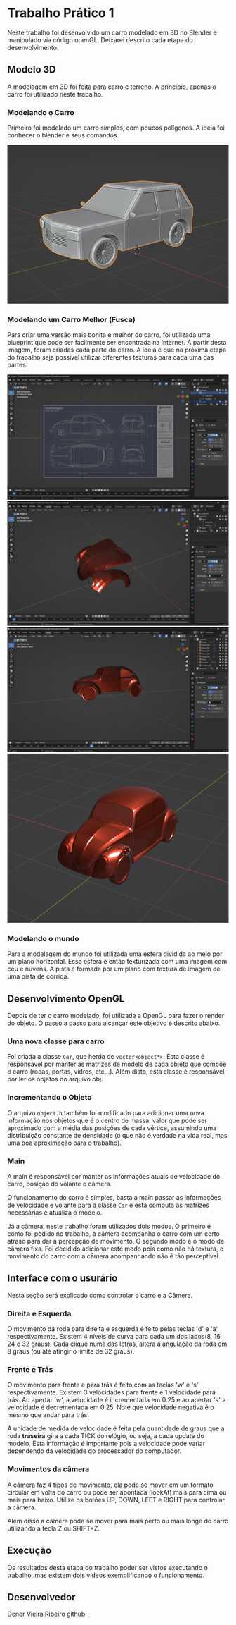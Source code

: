 # Trabalho Prático 1

Neste trabalho foi desenvolvido um carro modelado em 3D no Blender e manipulado via código openGL. Deixarei descrito cada etapa do desenvolvimento.

## Modelo 3D

A modelagem em 3D foi feita para carro e terreno. A princípio, apenas o carro foi utilizado neste trabalho.

### Modelando o Carro

Primeiro foi modelado um carro simples, com poucos polígonos. A ideia foi conhecer o blender e seus comandos.

![CarroSimples](imgs/carro1.png)

### Modelando um Carro Melhor (Fusca)

Para criar uma versão mais bonita e melhor do carro, foi utilizada uma blueprint que pode ser facilmente ser encontrada na internet. A partir desta imagem, foram criadas cada parte do carro. A ideia é que na próxima etapa do trabalho seja possível utilizar diferentes texturas para cada uma das partes.

![ImagemReferencia](imgs/imagem-referencia.png)
![Desenvolvimento1](imgs/parte1.png)
![Desenvolvimento1](imgs/parte2.png)
![Desenvolvimento1](imgs/parte3.png)

### Modelando o mundo

Para a modelagem do mundo foi utilizada uma esfera dividida ao meio por um plano horizontal. Essa esfera é então texturizada com uma imagem com céu e nuvens. A pista é formada por um plano com textura de imagem de uma pista de corrida.

## Desenvolvimento OpenGL

Depois de ter o carro modelado, foi utilizada a OpenGL para fazer o render do objeto. O passo a passo para alcançar este objetivo é descrito abaixo.

### Uma nova classe para carro

Foi criada a classe ```Car```, que herda de ```vector<object*>```. Esta classe é responsavel por manter as matrizes de modelo de cada objeto que compõe o carro (rodas, portas, vidros, etc...). Além disto, esta classe é responsável por ler os objetos do arquivo obj.

### Incrementando o Objeto

O arquivo ```object.h``` também foi modificado para adicionar uma nova informação nos objetos que é o centro de massa, valor que pode ser aproximado com a média das posições de cada vértice, assumindo uma distribuição constante de densidade (o que não é verdade na vida real, mas uma boa aproximação para o trabalho).

### Main

A main é responsável por manter as informações atuais de velocidade do carro, posição do volante e câmera. 

O funcionamento do carro é simples, basta a main passar as informações de velocidade e volante para a classe ```Car``` e esta computa as matrizes necessárias e atualiza o modelo.

Já a câmera, neste trabalho foram utilizados dois modos. O primeiro é como foi pedido no trabalho, a câmera acompanha o carro com um certo atraso para dar a percepção de movimento. O segundo modo é o modo de câmera fixa. Foi decidido adicionar este modo pois como não há textura, o movimento do carro com a câmera acompanhando não é tão perceptível.

## Interface com o usurário

Nesta seção será explicado como controlar o carro e a Câmera.

### Direita e Esquerda

O movimento da roda para direita e esquerda é feito pelas teclas 'd' e 'a' respectivamente. Existem 4 níveis de curva para cada um dos lados(8, 16, 24 e 32 graus). Cada clique numa das letras, altera a angulação da roda em 8 graus (ou até atingir o limite de 32 graus).

### Frente e Trás

O movimento para frente e para trás é feito com as teclas 'w' e 's' respectivamente. Existem 3 velocidades para frente e 1 velocidade para trás. Ao apertar 'w', a velocidade é incrementada em 0.25 e ao apertar 's' a velocidade é decrementada em 0.25. Note que velocidade negativa é o mesmo que andar para trás. 

A unidade de medida de velocidade é feita pela quantidade de graus que a roda **traseira** gira a cada TICK do relógio, ou seja, a cada update do modelo. Esta informação é importante pois a velocidade pode variar dependendo da velocidade do processador do computador.

### Movimentos da câmera

A câmera faz 4 tipos de movimento, ela pode se mover em um formato circular em volta do carro ou pode ser apontada (lookAt) mais para cima ou mais para baixo. Utilize os botões UP, DOWN, LEFT e RIGHT para controlar a câmera.

Além disso a câmera pode se mover para mais perto ou mais longe do carro utilizando a tecla Z ou SHIFT+Z.

## Execução

Os resultados desta etapa do trabalho poder ser vistos executando o trabalho, mas existem dois vídeos exemplificando o funcionamento.

## Desenvolvedor

Dener Vieira Ribeiro [github](https://github.com/deneribeiro10)